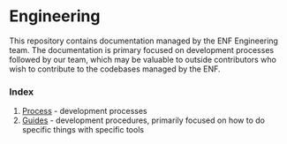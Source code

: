 # Engineering
This repository contains documentation managed by the ENF Engineering team. The documentation is primary focused on development processes followed by our team, which may be valuable to outside contributors who wish to contribute to the codebases managed by the ENF.

### Index
1. [Process](./process/) - development processes
1. [Guides](./guides/) - development procedures, primarily focused on how to do specific things with specific tools
